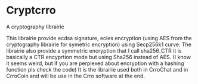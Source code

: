 # Cryptcrro
A cryptography librairie 

This librairie provide ecdsa signature, ecies encryption (using AES from the cryptography librairie for symetric encryption) using Secp256k1 curve. The librairie also provide a symmetric encryption that I call sha256_CTR it is basically a CTR encyprtion mode but using Sha256 instead of AES. (I know it seems weird, but if you are perplexed about encryption with a hashing function pls check the code)
It is the librairie used both in CrroChat and in CrroCoin and will be use in the Crro software at the end.
